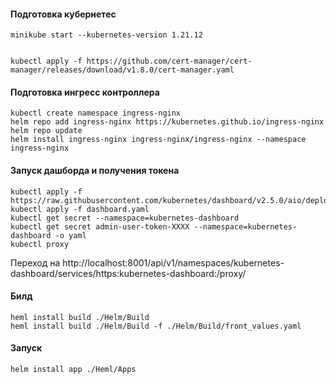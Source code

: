 #### Подготовка кубернетес
    minikube start --kubernetes-version 1.21.12


    kubectl apply -f https://github.com/cert-manager/cert-manager/releases/download/v1.8.0/cert-manager.yaml


#### Подготовка ингресс контроллера
    kubectl create namespace ingress-nginx
    helm repo add ingress-nginx https://kubernetes.github.io/ingress-nginx
    helm repo update
    helm install ingress-nginx ingress-nginx/ingress-nginx --namespace ingress-nginx

#### Запуск дашборда и получения токена
    kubectl apply -f https://raw.githubusercontent.com/kubernetes/dashboard/v2.5.0/aio/deploy/recommended.yaml
    kubectl apply -f dashboard.yaml
    kubectl get secret --namespace=kubernetes-dashboard
    kubectl get secret admin-user-token-XXXX --namespace=kubernetes-dashboard -o yaml
    kubectl proxy

Переход на
http://localhost:8001/api/v1/namespaces/kubernetes-dashboard/services/https:kubernetes-dashboard:/proxy/

#### Билд
    heml install build ./Helm/Build
    heml install build ./Helm/Build -f ./Helm/Build/front_values.yaml

#### Запуск
    helm install app ./Heml/Apps
